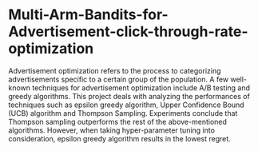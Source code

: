 # Multi-Arm-Bandits-for-Advertisement-click-through-rate-optimization

Advertisement optimization refers to the process to categorizing advertisements specific to a certain group of the population. A few well-known techniques for advertisement optimization include A/B testing and greedy algorithms. This project deals with analyzing the performances of techniques such as epsilon greedy algorithm, Upper Confidence Bound (UCB) algorithm and Thompson Sampling. Experiments conclude that Thompson sampling outperforms the rest of the above-mentioned algorithms. However, when taking hyper-parameter tuning into consideration, epsilon greedy algorithm results in the lowest regret. 

